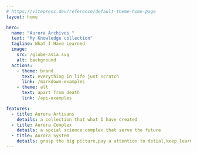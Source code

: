 ```yaml
---
# https://vitepress.dev/reference/default-theme-home-page
layout: home

hero:
  name: "Aurora Archives "
  text: "My Knowledge collection"
  tagline: What I Have Learned
  image:
    src: /globe-asia.svg
    alt: background
  actions:
    - theme: brand
      text: everything in life just scratch
      link: /markdown-examples
    - theme: alt
      text: apart from death
      link: /api-examples

features:
  - title: Aurora Artisans
    details: a collection that what I have created
  - title: Aurora Complex
    details: a spcial science complex that serve the future
  - title: Aurora System
    details: grasp the big picture,pay a attention to detial,keep learning
---
```


